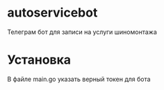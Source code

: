 # autoservicebot
Телеграм бот для записи на услуги шиномонтажа
# Установка
В файле main.go указать верный токен для бота
